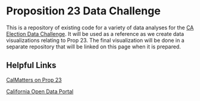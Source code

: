 # Proposition 23 Data Challenge
This is a repository of existing code for a variety of data analyses for the [CA Election Data Challenge](https://datalab.ucdavis.edu/ca-election-2020-data-challenge/). It will be used as a reference as we create data visualizations relating to Prop 23. The final visualization will be done in a separate repository that will be linked on this page when it is prepared.

## Helpful Links
[CalMatters on Prop 23](https://calmatters.org/election-2020-guide/proposition-23-kidney-dialysis-clinics/)

[California Open Data Portal](https://data.ca.gov/)
